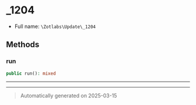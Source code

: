 
# _1204





* Full name: `\Zotlabs\Update\_1204`




## Methods


### run



```php
public run(): mixed
```












***


***
> Automatically generated on 2025-03-15
